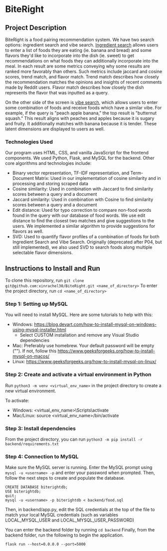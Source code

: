 # BiteRight

## Project Description

BiteRight is a food pairing recommendation system. We have two search options: ingredient search and vibe search. <ins>Ingredient search</ins> allows users to enter a list of foods they are eating (ie. banana and bread) and some flavors they'd like to incorporate into the dish (ie. sweet) to get recommendations on what foods they can additionally incorporate into the meal. In each result are some metrics conveying why some results are ranked more favorably than others. Such metrics include jaccard and cosine scores, trend match, and flavor match. Trend match describes how closely the recommendation matches the opinions and insights of recent comments made by Reddit users. Flavor match describes how closely the dish represents the flavor that was inputted as a query. 

On the other side of the screen is <ins>vibe search</ins>, which allows users to enter some combination of foods and receive foods which have a similar vibe. For example, if the query is "peach apple banana," the top result is "butternut squash." This result aligns with peaches and apples because it is sugary and fruity. It additionally matches with banana because it is tender. These latent dimensions are displayed to users as well. 

### Technologies Used

Our program uses HTML, CSS, and vanilla JavaScript for the frontend components. We used Python, Flask, and MySQL for the backend. Other core algorithms and technologies include: 

- Binary vector representation, TF-IDF representation, and Term-Document Matrix: Used in our implementation of cosine similarity and in processing and storing scraped data
- Cosine similarity: Used in combination with Jaccard to find similarity scores between a query and a document
- Jaccard similarity: Used in combination with Cosine to find similarity scores between a query and a document
- Edit distance: Used for typo correction to compare non-food words found in the query with our database of food words. We use edit distance to find the closest two matches and give suggestions to the users. We implemented a similar algorithm to provide suggestions for flavors as well.
- SVD: Used to quantify flavor profiles of a combination of foods for both Ingredient Search and Vibe Search. Originally (deprecated after P04, but still implemented), we also used SVD to search foods along multiple selectable flavor dimensions.

## Instructions to Install and Run

To clone this repository, run `git clone git@github.com:xinrachel30/BiteRight.git <name_of_directory>`
To enter the project directory, run `cd <name_of_directory>`

### Step 1: Setting up MySQL
You will need to install MySQL. Here are some tutorials to help with this:
- Windows: https://blog.devart.com/how-to-install-mysql-on-windows-using-mysql-installer.html
  - Select CUSTOM installation and remove any Visual Studio dependencies
- Mac: Preferably use homebrew. Your default password will be empty (""). If not, follow this https://www.geeksforgeeks.org/how-to-install-mysql-on-macos/
- Linux: https://www.geeksforgeeks.org/how-to-install-mysql-on-linux/

### Step 2: Create and activate a virtual environment in Python

Run `python3 -m venv <virtual_env_name>` in the project directory to create a new virtual environment.

To activate: 
- Windows: <virtual_env_name>\Scripts\activate
- Mac/Linux: source <virtual_env_name>/bin/activate

### Step 3: Install dependencies

From the project directory, you can run `python3 -m pip install -r backend/requirements.txt`

### Step 4: Connection to MySQL

Make sure the MySQL server is running. Enter the MySQL prompt using `mysql -u <username> -p` and enter your password when prompted. Then, follow the next steps to create and populate the database. 

```
CREATE DATABASE biterightdb;
USE biterightdb;
quit;
mysql -u <username> -p biterightdb < backend/food.sql
```
Then, in backend/app.py, edit the SQL credentials at the top of the file to match your local MySQL credentials (such as variables LOCAL_MYSQL_USER and LOCAL_MYSQL_USER_PASSWORD) 

You can enter the backend folder by running `cd backend`
Finally, from the backend folder, run the following to begin the application.

```flask run --host=0.0.0.0 --port=5000```
